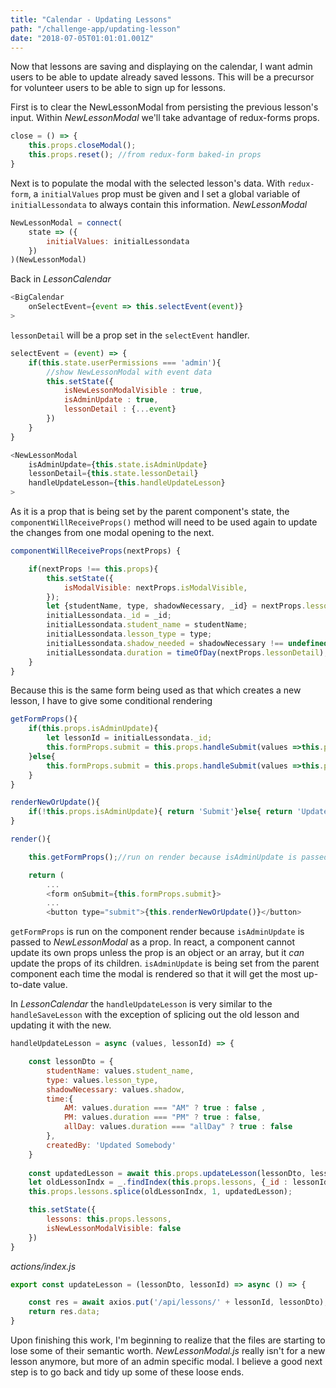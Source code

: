```yaml
---
title: "Calendar - Updating Lessons"
path: "/challenge-app/updating-lesson"
date: "2018-07-05T01:01:01.001Z"
---
```


Now that lessons are saving and displaying on the calendar, I want admin users to be able to update already saved lessons. This will be a precursor for volunteer users to be able to sign up for lessons.

First is to clear the NewLessonModal from persisting the previous lesson's input. Within _NewLessonModal_ we'll take advantage of redux-forms props.
```javascript
close = () => {
    this.props.closeModal();
    this.props.reset(); //from redux-form baked-in props
}
```

Next is to populate the modal with the selected lesson's data. With `redux-form`, a `initialValues` prop must be given and I set a global variable of `initialLessondata` to always contain this information.
_NewLessonModal_
```javascript
NewLessonModal = connect(
    state => ({
        initialValues: initialLessondata 
    })
)(NewLessonModal)
```

Back in _LessonCalendar_
```javascript
<BigCalendar
    onSelectEvent={event => this.selectEvent(event)}
>
```

`lessonDetail` will be a prop set in the `selectEvent` handler.
```javascript
selectEvent = (event) => {
    if(this.state.userPermissions === 'admin'){
        //show NewLessonModal with event data
        this.setState({
            isNewLessonModalVisible : true,
            isAdminUpdate : true,
            lessonDetail : {...event}
        })
    }
}
```

```javascript
<NewLessonModal
    isAdminUpdate={this.state.isAdminUpdate}
    lessonDetail={this.state.lessonDetail}
    handleUpdateLesson={this.handleUpdateLesson}
>
```

As it is a prop that is being set by the parent component's state, the `componentWillReceiveProps()` method will need to be used again to update the changes from one modal opening to the next.
```javascript
componentWillReceiveProps(nextProps) {

    if(nextProps !== this.props){
        this.setState({ 
            isModalVisible: nextProps.isModalVisible,
        });
        let {studentName, type, shadowNecessary, _id} = nextProps.lessonDetail;
        initialLessondata._id = _id;
        initialLessondata.student_name = studentName;
        initialLessondata.lesson_type = type;
        initialLessondata.shadow_needed = shadowNecessary !== undefined ? shadowNecessary.toString() : '';
        initialLessondata.duration = timeOfDay(nextProps.lessonDetail);
    }
}
```

Because this is the same form being used as that which creates a new lesson, I have to give some conditional rendering

```javascript
getFormProps(){
    if(this.props.isAdminUpdate){
        let lessonId = initialLessondata._id;
        this.formProps.submit = this.props.handleSubmit(values =>this.props.handleUpdateLesson(values, lessonId) );
    }else{
        this.formProps.submit = this.props.handleSubmit(values =>this.props.handleSaveLesson(values, this.props.modalDate) );
    }
}

renderNewOrUpdate(){
    if(!this.props.isAdminUpdate){ return 'Submit'}else{ return 'Update'};
}

render(){

    this.getFormProps();//run on render because isAdminUpdate is passed as a prop and cannot be changed on conponentWillRecieveProps

    return (
        ...
        <form onSubmit={this.formProps.submit}>
        ...
        <button type="submit">{this.renderNewOrUpdate()}</button>
```

`getFormProps` is run on the component render because `isAdminUpdate` is passed to _NewLessonModal_ as a prop. In react, a component cannot update its own props unless the prop is an object or an array, but it _can_ update the props of its children. `isAdminUpdate` is being set from the parent component each time the modal is rendered so that it will get the most up-to-date value.

In _LessonCalendar_ the `handleUpdateLesson` is very similar to the `handleSaveLesson` with the exception of splicing out the old lesson and updating it with the new.
```javascript
handleUpdateLesson = async (values, lessonId) => {

    const lessonDto = {
        studentName: values.student_name,
        type: values.lesson_type,
        shadowNecessary: values.shadow,
        time:{
            AM: values.duration === "AM" ? true : false ,
            PM: values.duration === "PM" ? true : false,
            allDay: values.duration === "allDay" ? true : false
        },
        createdBy: 'Updated Somebody'
    }
    
    const updatedLesson = await this.props.updateLesson(lessonDto, lessonId);
    let oldLessonIndx = _.findIndex(this.props.lessons, {_id : lessonId} );
    this.props.lessons.splice(oldLessonIndx, 1, updatedLesson);

    this.setState({
        lessons: this.props.lessons,
        isNewLessonModalVisible: false
    })
}
```

_actions/index.js_
```javascript
export const updateLesson = (lessonDto, lessonId) => async () => {

    const res = await axios.put('/api/lessons/' + lessonId, lessonDto);
    return res.data;
}
```

Upon finishing this work, I'm beginning to realize that the files are starting to lose some of their semantic worth. _NewLessonModal.js_ really isn't for a new lesson anymore, but more of an admin specific modal. I believe a good next step is to go back and tidy up some of these loose ends.